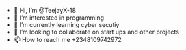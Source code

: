 - 👋 Hi, I’m @TeejayX-18
- 👀 I’m interested in programming
- 🌱 I’m currently learning cyber secutiy
- 💞️ I’m looking to collaborate on start ups and other projects
- 📫 How to reach me +2348109742972

<!---
TeejayX-18/TeejayX-18 is a ✨ special ✨ repository because its `README.md` (this file) appears on your GitHub profile.
You can click the Preview link to take a look at your changes.
--->
